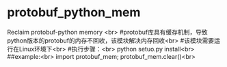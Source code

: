 # protobuf_python_mem
Reclaim protobuf-python memory \<br>
#protobuf库具有缓存机制，导致python版本的protobuf的内存不回收，该模块解决内存回收\<br>
#该模块需要运行在Linux环境下\<br>
#执行步骤：\<br>
  python setuo.py install\<br>
##example:\<br>
  import protobuf_mem; protobuf_mem.clear()\<br>


